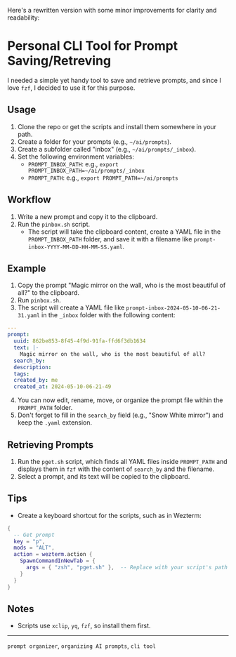 Here's a rewritten version with some minor improvements for clarity and readability:

**Personal CLI Tool for Prompt Saving/Retreving**
=====================================================

I needed a simple yet handy tool to save and retrieve prompts, and since I love `fzf`, I decided to use it for this purpose.

**Usage**
-----

1. Clone the repo or get the scripts and install them somewhere in your path.
2. Create a folder for your prompts (e.g., `~/ai/prompts`).
3. Create a subfolder called "inbox" (e.g., `~/ai/prompts/_inbox`).
4. Set the following environment variables:
	* `PROMPT_INBOX_PATH`: e.g., `export PROMPT_INBOX_PATH=~/ai/prompts/_inbox`
	* `PROMPT_PATH`: e.g., `export PROMPT_PATH=~/ai/prompts`

**Workflow**
---------

1. Write a new prompt and copy it to the clipboard.
2. Run the `pinbox.sh` script.
	* The script will take the clipboard content, create a YAML file in the `PROMPT_INBOX_PATH` folder, and save it with a filename like `prompt-inbox-YYYY-MM-DD-HH-MM-SS.yaml`.

**Example**
--------

1. Copy the prompt "Magic mirror on the wall, who is the most beautiful of all?" to the clipboard.
2. Run `pinbox.sh`.
3. The script will create a YAML file like `prompt-inbox-2024-05-10-06-21-31.yaml` in the `_inbox` folder with the following content:
```yaml
---
prompt:
  uuid: 862be853-8f45-4f9d-91fa-ffd6f3db1634
  text: |-
    Magic mirror on the wall, who is the most beautiful of all?
  search_by:
  description:
  tags:
  created_by: me
  created_at: 2024-05-10-06-21-49
```
4. You can now edit, rename, move, or organize the prompt file within the `PROMPT_PATH` folder.
5. Don't forget to fill in the `search_by` field (e.g., "Snow White mirror") and keep the `.yaml` extension.

**Retrieving Prompts**
---------------------

1. Run the `pget.sh` script, which finds all YAML files inside `PROMPT_PATH` and displays them in `fzf` with the content of `search_by` and the filename.
2. Select a prompt, and its text will be copied to the clipboard.

**Tips**
----

* Create a keyboard shortcut for the scripts, such as in Wezterm:
```lua
{
  -- Get prompt
  key = "p",
  mods = "ALT",
  action = wezterm.action {
    SpawnCommandInNewTab = {
      args = { "zsh", "pget.sh" },  -- Replace with your script's path
    }
  }
}
```
**Notes**
----
- Scripts use `xclip`, `yq`, `fzf`, so install them first.

---
`prompt organizer`, `organizing AI prompts`, `cli tool`
